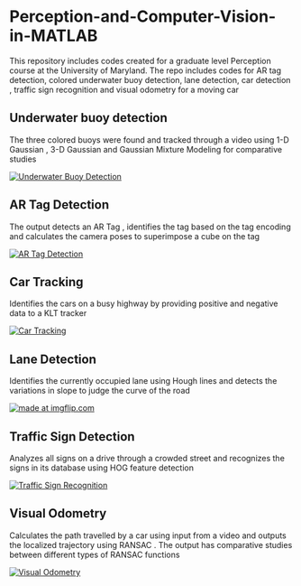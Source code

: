 # Perception-and-Computer-Vision-in-MATLAB
This repository includes codes created for a graduate level Perception course at the University of Maryland. The repo includes codes for AR tag detection, colored underwater buoy detection, lane detection, car detection , traffic sign recognition and visual odometry for a moving car

## Underwater buoy detection
   
The three colored buoys were found and tracked through a video using 1-D Gaussian , 3-D Gaussian and Gaussian Mixture Modeling for comparative studies

<a href="https://imgflip.com/gif/1y10g8"><img src="https://i.imgflip.com/1y10g8.gif" title="Underwater Buoy Detection"/></a>

## AR Tag Detection

The output detects an AR Tag , identifies the tag based on the tag encoding and calculates the camera poses to superimpose a cube on the tag

<a href="https://imgflip.com/gif/1y164s"><img src="https://i.imgflip.com/1y164s.gif" title="AR Tag Detection"/></a>

## Car Tracking

Identifies the cars on a busy highway by providing positive and negative data to a KLT tracker

<a href="https://imgflip.com/gif/1y17zv"><img src="https://i.imgflip.com/1y17zv.gif" title="Car Tracking"/></a>
## Lane Detection

Identifies the currently occupied lane using Hough lines and detects the variations in slope to judge the curve of the road

<a href="https://imgflip.com/gif/1y16eh"><img src="https://i.imgflip.com/1y16eh.gif" title="made at imgflip.com"/></a>

## Traffic Sign Detection

Analyzes all signs on a drive through a crowded street and recognizes the signs in its database using HOG feature detection

<a href="https://imgflip.com/gif/1y169j"><img src="https://i.imgflip.com/1y169j.gif" title="Traffic Sign Recognition"/></a>

## Visual Odometry

Calculates the path travelled by a car using input from a video and outputs the localized trajectory using RANSAC . The output has comparative studies between different types of RANSAC functions

<a href="https://imgflip.com/gif/1y18h7"><img src="https://i.imgflip.com/1y18h7.gif" title="Visual Odometry"/></a>
